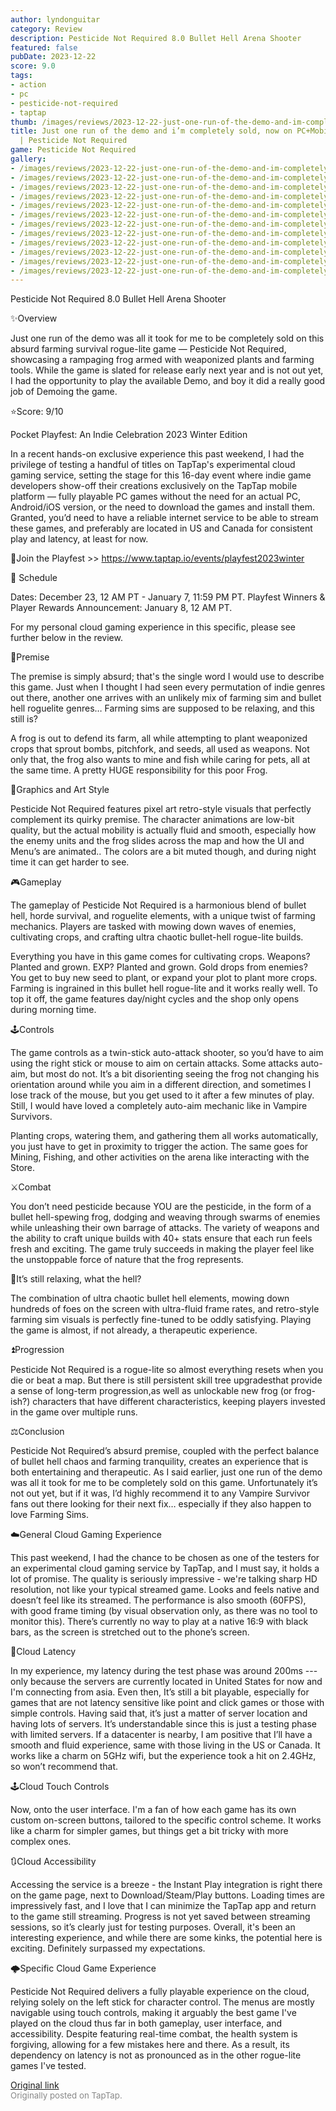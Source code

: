 ```yaml
---
author: lyndonguitar
category: Review
description: Pesticide Not Required 8.0 Bullet Hell Arena Shooter
featured: false
pubDate: 2023-12-22
score: 9.0
tags:
- action
- pc
- pesticide-not-required
- taptap
thumb: /images/reviews/2023-12-22-just-one-run-of-the-demo-and-im-completely-sold-now-on-pcmobile-cloud--pesticide-not-requ-0.avif
title: Just one run of the demo and i’m completely sold, now on PC+Mobile (Cloud)
  | Pesticide Not Required
game: Pesticide Not Required
gallery:
- /images/reviews/2023-12-22-just-one-run-of-the-demo-and-im-completely-sold-now-on-pcmobile-cloud--pesticide-not-requ-0.avif
- /images/reviews/2023-12-22-just-one-run-of-the-demo-and-im-completely-sold-now-on-pcmobile-cloud--pesticide-not-requ-1.avif
- /images/reviews/2023-12-22-just-one-run-of-the-demo-and-im-completely-sold-now-on-pcmobile-cloud--pesticide-not-requ-2.avif
- /images/reviews/2023-12-22-just-one-run-of-the-demo-and-im-completely-sold-now-on-pcmobile-cloud--pesticide-not-requ-3.avif
- /images/reviews/2023-12-22-just-one-run-of-the-demo-and-im-completely-sold-now-on-pcmobile-cloud--pesticide-not-requ-4.avif
- /images/reviews/2023-12-22-just-one-run-of-the-demo-and-im-completely-sold-now-on-pcmobile-cloud--pesticide-not-requ-5.avif
- /images/reviews/2023-12-22-just-one-run-of-the-demo-and-im-completely-sold-now-on-pcmobile-cloud--pesticide-not-requ-6.avif
- /images/reviews/2023-12-22-just-one-run-of-the-demo-and-im-completely-sold-now-on-pcmobile-cloud--pesticide-not-requ-7.avif
- /images/reviews/2023-12-22-just-one-run-of-the-demo-and-im-completely-sold-now-on-pcmobile-cloud--pesticide-not-requ-8.avif
- /images/reviews/2023-12-22-just-one-run-of-the-demo-and-im-completely-sold-now-on-pcmobile-cloud--pesticide-not-requ-9.avif
- /images/reviews/2023-12-22-just-one-run-of-the-demo-and-im-completely-sold-now-on-pcmobile-cloud--pesticide-not-requ-10.avif
- /images/reviews/2023-12-22-just-one-run-of-the-demo-and-im-completely-sold-now-on-pcmobile-cloud--pesticide-not-requ-11.avif
---
```

Pesticide Not Required
8.0
Bullet Hell
Arena Shooter

✨Overview

Just one run of the demo was all it took for me to be completely sold on this absurd farming survival rogue-lite game — Pesticide Not Required, showcasing a rampaging frog armed with weaponized plants and farming tools. While the game is slated for release early next year and is not out yet, I had the opportunity to play the available Demo, and boy it did a really good job of Demoing the game.

⭐️Score: 9/10

Pocket Playfest: An Indie Celebration 2023 Winter Edition

In a recent hands-on exclusive experience this past weekend, I had the privilege of testing a handful of titles on TapTap's experimental cloud gaming service, setting the stage for this 16-day event where indie game developers show-off their creations exclusively on the TapTap mobile platform — fully playable PC games without the need for an actual PC, Android/iOS version, or the need to download the games and install them.  Granted, you’d need to have a reliable internet service to be able to stream these games, and preferably are located in US and Canada for consistent play and latency, at least for now.

🔗Join the Playfest >>
https://www.taptap.io/events/playfest2023winter

📅 Schedule

Dates: December 23, 12 AM PT - January 7, 11:59 PM PT.
Playfest Winners & Player Rewards Announcement: January 8, 12 AM PT.

For my personal cloud gaming experience in this specific, please see further below in the review.

📖Premise

The premise is simply absurd; that's the single word I would use to describe this game. Just when I thought I had seen every permutation of indie genres out there, another one arrives with an unlikely mix of farming sim and bullet hell roguelite genres… Farming sims are supposed to be relaxing, and this still is?

A frog is out to defend its farm, all while attempting to plant weaponized crops that sprout bombs, pitchfork, and seeds, all used as weapons. Not only that, the frog also wants to mine and fish while caring for pets, all at the same time. A pretty HUGE responsibility for this poor Frog.

🎨Graphics and Art Style

Pesticide Not Required features pixel art retro-style visuals that perfectly complement its quirky premise. The character animations are low-bit quality, but the actual mobility is actually fluid and smooth, especially how the enemy units and the frog slides across the map and how the UI and Menu’s are animated.. The colors are a bit muted though, and during night time it can get harder to see.

🎮Gameplay

The gameplay of Pesticide Not Required is a harmonious blend of bullet hell, horde survival, and roguelite elements, with a unique twist of farming mechanics. Players are tasked with mowing down waves of enemies, cultivating crops, and crafting ultra chaotic bullet-hell rogue-lite builds.

Everything you have in this game comes for cultivating crops. Weapons? Planted and grown. EXP? Planted and grown. Gold drops from enemies? You get to buy new seed to plant, or expand your plot to plant more crops. Farming is ingrained in this bullet hell rogue-lite and it works really well. To top it off, the game features day/night cycles and the shop only opens during morning time.

🕹Controls

The game controls as a twin-stick auto-attack shooter, so you’d have to aim using the right stick or mouse to aim on certain attacks. Some attacks auto-aim, but most do not. It’s a bit disorienting seeing the frog not changing his orientation around while you aim in a different direction, and sometimes I lose track of the mouse, but you get used to it after a few minutes of play. Still, I would have loved a completely auto-aim mechanic like in Vampire Survivors.

Planting crops, watering them, and gathering them all works automatically, you just have to get in proximity to trigger the action. The same goes for Mining, Fishing, and other activities on the arena like interacting with the Store.

⚔️Combat

You don’t need pesticide because YOU are the pesticide, in the form of a bullet hell-spewing frog, dodging and weaving through swarms of enemies while unleashing their own barrage of attacks. The variety of weapons and the ability to craft unique builds with 40+ stats ensure that each run feels fresh and exciting. The game truly succeeds in making the player feel like the unstoppable force of nature that the frog represents.

🌾It’s still relaxing, what the hell?

The combination of ultra chaotic bullet hell elements, mowing down hundreds of foes on the screen with ultra-fluid frame rates, and retro-style farming sim visuals is perfectly fine-tuned to be oddly satisfying. Playing the game is almost, if not already, a therapeutic experience.

⏫Progression

Pesticide Not Required is a rogue-lite so almost everything resets when you die or beat a map. But there is still persistent skill tree upgradesthat  provide a sense of long-term progression,as well as unlockable new frog (or frog-ish?) characters that have different characteristics, keeping players invested in the game over multiple runs.

⚖️Conclusion

Pesticide Not Required’s absurd premise, coupled with the perfect balance of bullet hell chaos and farming tranquility, creates an experience that is both entertaining and therapeutic. As I said earlier, just one run of the demo was all it took for me to be completely sold on this game. Unfortunately it’s not out yet, but if it was, I’d highly recommend it to any Vampire Survivor fans out there looking for their next fix… especially if they also happen to love Farming Sims.

☁️General Cloud Gaming Experience

This past weekend, I had the chance to be chosen as one of the testers for an experimental cloud gaming service by TapTap, and I must say, it holds a lot of promise. The quality is seriously impressive - we're talking sharp HD resolution, not like your typical streamed game. Looks and feels native and doesn’t feel like its streamed. The performance is also smooth (60FPS), with good frame timing (by visual observation only, as there was no tool to monitor this). There’s currently no way to play at a native 16:9 with black bars, as the screen is stretched out to the phone’s screen.

📶Cloud Latency

In my experience, my latency during the test phase was around 200ms --- only because the servers are currently located in United States for now and I'm connecting from asia. Even then, It’s still a bit playable, especially for games that are not latency sensitive like point and click games or those with simple controls. Having said that, it’s just a matter of server location and having lots of servers. It’s understandable since this is just a testing phase with limited servers. If a datacenter is nearby, I am positive that I’ll have a smooth and fluid experience, same with those living in the US or Canada. It works like a charm on 5GHz wifi, but the experience took a hit on 2.4GHz, so won’t recommend that.

🕹Cloud Touch Controls

Now, onto the user interface. I'm a fan of how each game has its own custom on-screen buttons, tailored to the specific control scheme. It works like a charm for simpler games, but things get a bit tricky with more complex ones.

🔃Cloud Accessibility

Accessing the service is a breeze - the Instant Play integration is right there on the game page, next to Download/Steam/Play buttons.  Loading times are impressively fast, and I love that I can minimize the TapTap app and return to the game still streaming. Progress is not yet saved between streaming sessions, so it’s clearly just for testing purposes. Overall, it's been an interesting experience, and while there are some kinks, the potential here is exciting. Definitely surpassed my expectations.

🌩Specific Cloud Game Experience

Pesticide Not Required delivers a fully playable experience on the cloud, relying solely on the left stick for character control. The menus are mostly navigable using touch controls, making it arguably the best game I've played on the cloud thus far in both gameplay, user interface, and accessibility. Despite featuring real-time combat, the health system is forgiving, allowing for a few mistakes here and there. As a result, its dependency on latency is not as pronounced as in the other rogue-lite games I've tested.

[Original link](https://www.taptap.io/post/6654265)<br><span style="font-size: 0.95em; color: #888;">Originally posted on TapTap.</span>